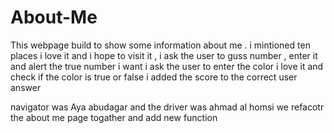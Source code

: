 # About-Me
This webpage build to show some information about me  . i mintioned ten places i love it and i hope to visit it , i ask the user to guss number , enter it and alert the true number i want i ask the user to enter the color i love it and check if the color is true or false i added the score to the correct user answer

navigator was Aya abudagar and the driver was ahmad al homsi 
we refacotr the about me page togather and add new function 